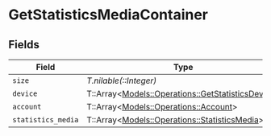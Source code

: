 # GetStatisticsMediaContainer


## Fields

| Field                                                                                               | Type                                                                                                | Required                                                                                            | Description                                                                                         | Example                                                                                             |
| --------------------------------------------------------------------------------------------------- | --------------------------------------------------------------------------------------------------- | --------------------------------------------------------------------------------------------------- | --------------------------------------------------------------------------------------------------- | --------------------------------------------------------------------------------------------------- |
| `size`                                                                                              | *T.nilable(::Integer)*                                                                              | :heavy_minus_sign:                                                                                  | N/A                                                                                                 | 5497                                                                                                |
| `device`                                                                                            | T::Array<[Models::Operations::GetStatisticsDevice](../../models/operations/getstatisticsdevice.md)> | :heavy_minus_sign:                                                                                  | N/A                                                                                                 |                                                                                                     |
| `account`                                                                                           | T::Array<[Models::Operations::Account](../../models/operations/account.md)>                         | :heavy_minus_sign:                                                                                  | N/A                                                                                                 |                                                                                                     |
| `statistics_media`                                                                                  | T::Array<[Models::Operations::StatisticsMedia](../../models/operations/statisticsmedia.md)>         | :heavy_minus_sign:                                                                                  | N/A                                                                                                 |                                                                                                     |